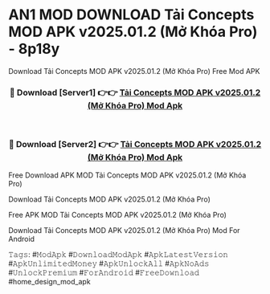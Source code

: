# AN1 MOD DOWNLOAD Tải Concepts MOD APK v2025.01.2 (Mở Khóa Pro) - 8p18y
Download Tải Concepts MOD APK v2025.01.2 (Mở Khóa Pro) Free Mod APK

<div align="center">
<h3>🔴 Download [Server1] 👉👉 <a href="https://apk-comot.site?title=Tải_Concepts_MOD_APK_v2025.01.2_(Mở_Khóa_Pro)">Tải Concepts MOD APK v2025.01.2 (Mở Khóa Pro) Mod Apk</a></h3><br>

<h3>🔴 Download [Server2] 👉👉 <a href="https://apk-comot.site?title=Tải_Concepts_MOD_APK_v2025.01.2_(Mở_Khóa_Pro)">Tải Concepts MOD APK v2025.01.2 (Mở Khóa Pro) Mod Apk</a></h3>
</div>


Free Download APK MOD Tải Concepts MOD APK v2025.01.2 (Mở Khóa Pro)

Download Tải Concepts MOD APK v2025.01.2 (Mở Khóa Pro) 

Free APK MOD Tải Concepts MOD APK v2025.01.2 (Mở Khóa Pro) 

Download Tải Concepts MOD APK v2025.01.2 (Mở Khóa Pro) Mod For Android

𝚃𝚊𝚐𝚜: #𝙼𝚘𝚍𝙰𝚙𝚔 #𝙳𝚘𝚠𝚗𝚕𝚘𝚊𝚍𝙼𝚘𝚍𝙰𝚙𝚔 #𝙰𝚙𝚔𝙻𝚊𝚝𝚎𝚜𝚝𝚅𝚎𝚛𝚜𝚒𝚘𝚗 #𝙰𝚙𝚔𝚄𝚗𝚕𝚒𝚖𝚒𝚝𝚎𝚍𝙼𝚘𝚗𝚎𝚢 #𝙰𝚙𝚔𝚄𝚗𝚕𝚘𝚌𝚔𝙰𝚕𝚕 #𝙰𝚙𝚔𝙽𝚘𝙰𝚍𝚜 #𝚄𝚗𝚕𝚘𝚌𝚔𝙿𝚛𝚎𝚖𝚒𝚞𝚖 #𝙵𝚘𝚛𝙰𝚗𝚍𝚛𝚘𝚒𝚍 #𝙵𝚛𝚎𝚎𝙳𝚘𝚠𝚗𝚕𝚘𝚊𝚍 #home_design_mod_apk